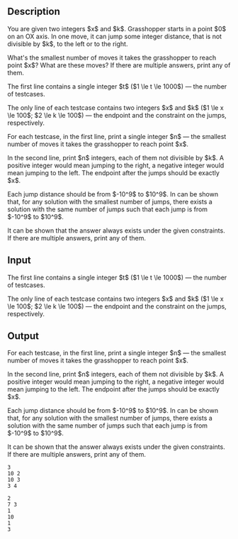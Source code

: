 ## Description

<div><p>You are given two integers $x$ and $k$. Grasshopper starts in a point $0$ on an OX axis. In one move, it can jump some integer distance, <span class="tex-font-style-bf">that is not divisible by $k$</span>, to the left or to the right.</p><p>What's the smallest number of moves it takes the grasshopper to reach point $x$? What are these moves? If there are multiple answers, print any of them.</p></div><div class="input-specification"><p>The first line contains a single integer $t$ ($1 \le t \le 1000$)&nbsp;— the number of testcases.</p><p>The only line of each testcase contains two integers $x$ and $k$ ($1 \le x \le 100$; $2 \le k \le 100$)&nbsp;— the endpoint and the constraint on the jumps, respectively.</p></div><div class="output-specification"><p>For each testcase, in the first line, print a single integer $n$&nbsp;— the smallest number of moves it takes the grasshopper to reach point $x$.</p><p>In the second line, print $n$ integers, each of them not divisible by $k$. A positive integer would mean jumping to the right, a negative integer would mean jumping to the left. The endpoint after the jumps should be exactly $x$.</p><p>Each jump distance should be from $-10^9$ to $10^9$. In can be shown that, for any solution with the smallest number of jumps, there exists a solution with the same number of jumps such that each jump is from $-10^9$ to $10^9$.</p><p>It can be shown that the answer always exists under the given constraints. If there are multiple answers, print any of them.</p></div>

## Input

<p>The first line contains a single integer $t$ ($1 \le t \le 1000$)&nbsp;— the number of testcases.</p><p>The only line of each testcase contains two integers $x$ and $k$ ($1 \le x \le 100$; $2 \le k \le 100$)&nbsp;— the endpoint and the constraint on the jumps, respectively.</p>

## Output

<p>For each testcase, in the first line, print a single integer $n$&nbsp;— the smallest number of moves it takes the grasshopper to reach point $x$.</p><p>In the second line, print $n$ integers, each of them not divisible by $k$. A positive integer would mean jumping to the right, a negative integer would mean jumping to the left. The endpoint after the jumps should be exactly $x$.</p><p>Each jump distance should be from $-10^9$ to $10^9$. In can be shown that, for any solution with the smallest number of jumps, there exists a solution with the same number of jumps such that each jump is from $-10^9$ to $10^9$.</p><p>It can be shown that the answer always exists under the given constraints. If there are multiple answers, print any of them.</p>





```input1|2,4
3
10 2
10 3
3 4
```




```output1
2
7 3
1
10
1
3
```



